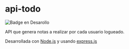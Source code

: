 # api-todo

 ![Badge en Desarollo](https://img.shields.io/badge/STATUS-EN%20DESAROLLO-green)
 
 API que genera notas a realizar por cada usuario logueado.
 
 Desarrollada con [Node.js](https://nodejs.org/en) y usando [express.js](https://expressjs.com/)
